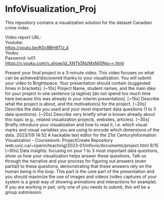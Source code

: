 # InfoVisualization_Proj
This repository contains a visualization solution for the dataset Canadian crime index.

Video report URL: <br/>
  Youtube: <br/>
    https://youtu.be/K0cBBH8TU_4 <br/>
  Youku: <br/>
    Password: iv01 <br/>
    https://v.youku.com/v_show/id_XNTk5NzMxNjI5Ng==.html <br/>

Present your final project in a 3-minute video. This video focuses on what can be achieved/discovered thanks to your visualization. You will submit your video to Brightspace.
Your presentation should contain (suggested times in brackets):
[~10s]
Project Name, student names, and the main idea for your project in one sentence (a tagline) [do not spend too much time here because this was already in your interim presentation].
[~15s]
Describe what the project is about, and the motivation(s) for the project.
[~20s]
Describe the data you used and your most important data questions (1 to 3 data questions).
[~20s]
Describe very briefly what is known already about this topic (e.g., related visualization projects, websites, articles).
[~30s]
Briefly introduce your visualization and how to read it, i.e. which visual marks and visual variables you are using to encode which dimensions of the data.
2023/1/9 14:52 A hackable text editor for the 21st CenturyInformation Visualization - Coursework: ProjectCreate Repository
web.uvic.ca/~cperin/teaching/2023-01/infovis/documents/project.html 9/15
[~90s]
Data insights: focusing on your 1 to 3 most important data questions, show us how your visualization helps answer these questions. Talk us through the narrative and your process for figuring out answers (even partial) to these questions, demonstrating that these answers rely on the human being in the loop. This part is the core part of the presentation and you should maximize the use of images and videos (video captures of your system is a great way of showing animations and interactions for example).
If you are working in pair, only one of you needs to submit, this will be a group submission.
